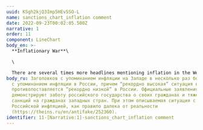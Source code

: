 ```yaml
---
uuid: KSgh2kjQ3Imp5HEvSSO-L
name: sanctions_chart_inflation comment
date: 2022-09-23T00:02:05.500Z
narrative: 1
order: 11
component: LineChart
body_en: >-
  **Inflationary War**\

  \

  There are several times more headlines mentioning inflation in the West than in Russia, with the "record high" situation in the world being contrasted with the "record low" one in Russia. Official statements in the media demonstrate the Russian state's concern for its citizens and the heavy burden of sanctions on the citizens of Western countries. At the same time, the described situation with Russian inflation is usually far from reality (https://theins.ru/en/antifake/252360).
body_ru: Заголовков с упоминанием инфляции на Западе в несколько раз больше, чем
  с упоминанием инфляции в России, причем “рекордно высокая” ситуация в мире
  противопоставляется “рекордно низкой” в России. Официальные заявления в медиа
  демонстрируют заботу российского государства о своих гражданах и тяжелое бремя
  санкций на гражданах западных стран. При этом описываемая ситуация с
  Российской инфляцией, как правило далека от реальности
  (https://theins.ru/en/antifake/252360).
identifier: 11-[Narrative:1]-sanctions_chart_inflation comment
---
```

